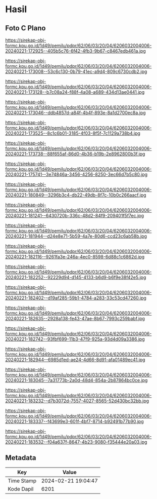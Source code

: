 # Hasil

## Foto C Plano

https://sirekap-obj-formc.kpu.go.id/1d49/pemilu/pdpr/62/06/03/20/04/6206032004006-20240221-172925--405b5c76-6f42-4fb3-9b67-c8467edb461a.jpg

https://sirekap-obj-formc.kpu.go.id/1d49/pemilu/pdpr/62/06/03/20/04/6206032004006-20240221-173008--53c6c130-0b79-41ec-a9d4-809c6730cdb2.jpg

https://sirekap-obj-formc.kpu.go.id/1d49/pemilu/pdpr/62/06/03/20/04/6206032004006-20240221-173128--b7c08a24-f88f-4a08-a689-434d13ae0441.jpg

https://sirekap-obj-formc.kpu.go.id/1d49/pemilu/pdpr/62/06/03/20/04/6206032004006-20240221-173046--ddb4857d-a84f-4b4f-893e-8a1d2700ec8a.jpg

https://sirekap-obj-formc.kpu.go.id/1d49/pemilu/pdpr/62/06/03/20/04/6206032004006-20240221-173525--8c1c6b01-3185-4f03-8f5f-7c1129a738b4.jpg

https://sirekap-obj-formc.kpu.go.id/1d49/pemilu/pdpr/62/06/03/20/04/6206032004006-20240221-173738--88f655af-86d0-4b36-b19b-2e8962800b3f.jpg

https://sirekap-obj-formc.kpu.go.id/1d49/pemilu/pdpr/62/06/03/20/04/6206032004006-20240221-175741--3e74846a-3456-4256-8250-3ec66d7b5c80.jpg

https://sirekap-obj-formc.kpu.go.id/1d49/pemilu/pdpr/62/06/03/20/04/6206032004006-20240221-180849--3296b3c4-db22-49db-8f7c-10b0c266aacf.jpg

https://sirekap-obj-formc.kpu.go.id/1d49/pemilu/pdpr/62/06/03/20/04/6206032004006-20240221-181241--6430720b-336c-48d2-84f9-209401f5f7ec.jpg

https://sirekap-obj-formc.kpu.go.id/1d49/pemilu/pdpr/62/06/03/20/04/6206032004006-20240221-181944--d24e8e71-5b59-4a7e-80d6-ccd23c6ab58b.jpg

https://sirekap-obj-formc.kpu.go.id/1d49/pemilu/pdpr/62/06/03/20/04/6206032004006-20240221-182116--9261fa3e-246a-4ec0-8598-6d88c1c6862d.jpg

https://sirekap-obj-formc.kpu.go.id/1d49/pemilu/pdpr/62/06/03/20/04/6206032004006-20240221-182252--92229d94-d145-4133-b6d9-b6f9e38f42e5.jpg

https://sirekap-obj-formc.kpu.go.id/1d49/pemilu/pdpr/62/06/03/20/04/6206032004006-20240221-182402--d19af285-59b1-4784-a283-33c53cd47260.jpg

https://sirekap-obj-formc.kpu.go.id/1d49/pemilu/pdpr/62/06/03/20/04/6206032004006-20240221-182635--2928a138-fe43-47ae-8b67-7993c259babf.jpg

https://sirekap-obj-formc.kpu.go.id/1d49/pemilu/pdpr/62/06/03/20/04/6206032004006-20240221-182742--93fbf699-11b3-47f9-925a-93d4d09a3386.jpg

https://sirekap-obj-formc.kpu.go.id/1d49/pemilu/pdpr/62/06/03/20/04/6206032004006-20240221-182944--6985d1ed-ae24-4d66-8d91-afa01489ec41.jpg

https://sirekap-obj-formc.kpu.go.id/1d49/pemilu/pdpr/62/06/03/20/04/6206032004006-20240221-183045--7a31773b-2a0d-48d4-854a-2b87864bc0ce.jpg

https://sirekap-obj-formc.kpu.go.id/1d49/pemilu/pdpr/62/06/03/20/04/6206032004006-20240221-183232--d7b3072d-7557-4027-8565-52d430bc32bb.jpg

https://sirekap-obj-formc.kpu.go.id/1d49/pemilu/pdpr/62/06/03/20/04/6206032004006-20240221-183337--f43699e3-601f-4bf7-8714-b92491b77b90.jpg

https://sirekap-obj-formc.kpu.go.id/1d49/pemilu/pdpr/62/06/03/20/04/6206032004006-20240221-183532--f04a637f-8647-4b23-9080-f35444e20a03.jpg


## Metadata

| Key        | Value               |
| ---------- | ------------------- |
| Time Stamp | 2024-02-21 19:04:47 |
| Kode Dapil | 6201                |



